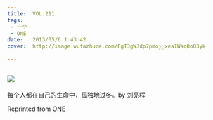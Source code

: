 ```yaml
---
title:	VOL.211
tags:
 - 一个
 - ONE
date:	2013/05/6 1:43:42
cover:	http://image.wufazhuce.com/FgT3gWJdp7pmoj_xeaIWsq8oO3yk

---
```

![](http://image.wufazhuce.com/FgT3gWJdp7pmoj_xeaIWsq8oO3yk)
---

每个人都在自己的生命中，孤独地过冬。by 刘亮程
 
Reprinted from ONE
